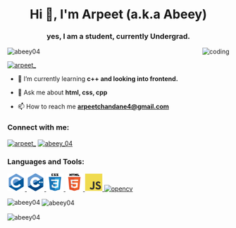 <h1 align="center">Hi 👋, I'm Arpeet (a.k.a Abeey)</h1>
<h3 align="center">yes, I am a student, currently Undergrad.</h3>
<img align="right" alt="coding" src = "https://i.pinimg.com/originals/7f/dc/e2/7fdce2dc9307aff4f5acb88cc06b5904.gif">

<p align="left"> <img src="https://komarev.com/ghpvc/?username=abeey04&label=Profile%20views&color=0e75b6&style=flat" alt="abeey04" /> </p>

<p align="left"> <a href="https://twitter.com/arpeet_" target="blank"><img src="https://img.shields.io/twitter/follow/arpeet_?logo=twitter&style=for-the-badge" alt="arpeet_" /></a> </p>

- 🌱 I’m currently learning **c++ and looking into frontend.**

- 💬 Ask me about **html, css, cpp**

- 📫 How to reach me **arpeetchandane4@gmail.com**

<h3 align="left">Connect with me:</h3>
<p align="left">
<a href="https://twitter.com/arpeet_" target="blank"><img align="center" src="https://raw.githubusercontent.com/rahuldkjain/github-profile-readme-generator/master/src/images/icons/Social/twitter.svg" alt="arpeet_" height="30" width="40" /></a>
<a href="https://instagram.com/abeey_04" target="blank"><img align="center" src="https://raw.githubusercontent.com/rahuldkjain/github-profile-readme-generator/master/src/images/icons/Social/instagram.svg" alt="abeey_04" height="30" width="40" /></a>
</p>

<h3 align="left">Languages and Tools:</h3>
<p align="left"> <a href="https://www.cprogramming.com/" target="_blank" rel="noreferrer"> <img src="https://raw.githubusercontent.com/devicons/devicon/master/icons/c/c-original.svg" alt="c" width="40" height="40"/> </a> <a href="https://www.w3schools.com/cpp/" target="_blank" rel="noreferrer"> <img src="https://raw.githubusercontent.com/devicons/devicon/master/icons/cplusplus/cplusplus-original.svg" alt="cplusplus" width="40" height="40"/> </a> <a href="https://www.w3schools.com/css/" target="_blank" rel="noreferrer"> <img src="https://raw.githubusercontent.com/devicons/devicon/master/icons/css3/css3-original-wordmark.svg" alt="css3" width="40" height="40"/> </a> <a href="https://www.w3.org/html/" target="_blank" rel="noreferrer"> <img src="https://raw.githubusercontent.com/devicons/devicon/master/icons/html5/html5-original-wordmark.svg" alt="html5" width="40" height="40"/> </a> <a href="https://developer.mozilla.org/en-US/docs/Web/JavaScript" target="_blank" rel="noreferrer"> <img src="https://raw.githubusercontent.com/devicons/devicon/master/icons/javascript/javascript-original.svg" alt="javascript" width="40" height="40"/> </a> <a href="https://opencv.org/" target="_blank" rel="noreferrer"> <img src="https://www.vectorlogo.zone/logos/opencv/opencv-icon.svg" alt="opencv" width="40" height="40"/> </a> </p>

<p><img align="left" src="https://github-readme-stats.vercel.app/api/top-langs?username=abeey04&show_icons=true&locale=en&layout=compact" alt="abeey04" /></p>

<p>&nbsp;<img align="center" src="https://github-readme-stats.vercel.app/api?username=abeey04&show_icons=true&locale=en" alt="abeey04" /></p>

<p><img align="center" src="https://github-readme-streak-stats.herokuapp.com/?user=abeey04&" alt="abeey04" /></p>

